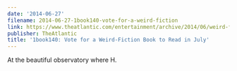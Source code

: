 ```yaml
---
date: '2014-06-27'
filename: 2014-06-27-1book140-vote-for-a-weird-fiction
link: https://www.theatlantic.com/entertainment/archive/2014/06/weird-fiction-month-vote-for-1book140s-read/373614/?utm_source=feed
publisher: TheAtlantic
title: '1book140: Vote for a Weird-Fiction Book to Read in July'
---
```


At the beautiful observatory where H.